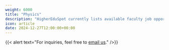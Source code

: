 ```yaml
---
weight: 6000
title: "Physics"
description: "HigherEduSpot currently lists available faculty job opportunities in physics."
icon: article
date: 2024-12-27T12:00:00+00:00
---
```


{{< alert text="For inquiries, feel free to [email us](mailto:support@highereduspot.com)." />}}